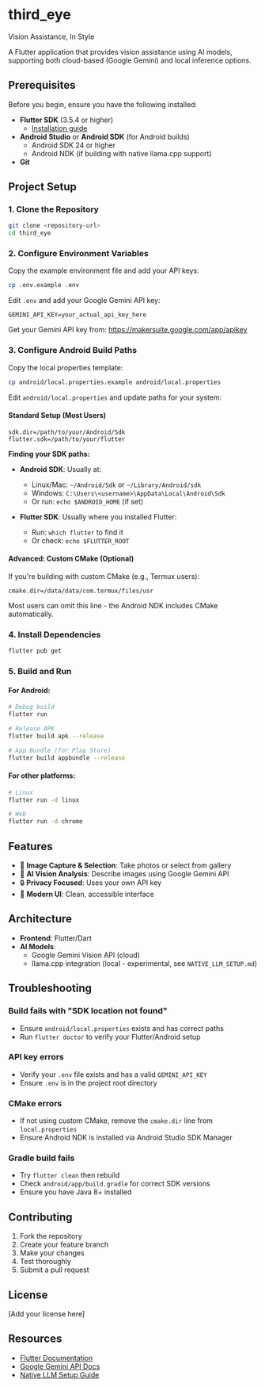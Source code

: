 # third_eye

Vision Assistance, In Style

A Flutter application that provides vision assistance using AI models, supporting both cloud-based (Google Gemini) and local inference options.

## Prerequisites

Before you begin, ensure you have the following installed:

- **Flutter SDK** (3.5.4 or higher)
  - [Installation guide](https://docs.flutter.dev/get-started/install)
- **Android Studio** or **Android SDK** (for Android builds)
  - Android SDK 24 or higher
  - Android NDK (if building with native llama.cpp support)
- **Git**

## Project Setup

### 1. Clone the Repository

```bash
git clone <repository-url>
cd third_eye
```

### 2. Configure Environment Variables

Copy the example environment file and add your API keys:

```bash
cp .env.example .env
```

Edit `.env` and add your Google Gemini API key:
```
GEMINI_API_KEY=your_actual_api_key_here
```

Get your Gemini API key from: https://makersuite.google.com/app/apikey

### 3. Configure Android Build Paths

Copy the local properties template:

```bash
cp android/local.properties.example android/local.properties
```

Edit `android/local.properties` and update paths for your system:

#### Standard Setup (Most Users)
```properties
sdk.dir=/path/to/your/Android/Sdk
flutter.sdk=/path/to/your/flutter
```

**Finding your SDK paths:**
- **Android SDK**: Usually at:
  - Linux/Mac: `~/Android/Sdk` or `~/Library/Android/sdk`
  - Windows: `C:\Users\<username>\AppData\Local\Android\Sdk`
  - Or run: `echo $ANDROID_HOME` (if set)

- **Flutter SDK**: Usually where you installed Flutter:
  - Run: `which flutter` to find it
  - Or check: `echo $FLUTTER_ROOT`

#### Advanced: Custom CMake (Optional)

If you're building with custom CMake (e.g., Termux users):
```properties
cmake.dir=/data/data/com.termux/files/usr
```

Most users can omit this line - the Android NDK includes CMake automatically.

### 4. Install Dependencies

```bash
flutter pub get
```

### 5. Build and Run

#### For Android:

```bash
# Debug build
flutter run

# Release APK
flutter build apk --release

# App Bundle (for Play Store)
flutter build appbundle --release
```

#### For other platforms:

```bash
# Linux
flutter run -d linux

# Web
flutter run -d chrome
```

## Features

- 📸 **Image Capture & Selection**: Take photos or select from gallery
- 🤖 **AI Vision Analysis**: Describe images using Google Gemini API
- 🔒 **Privacy Focused**: Uses your own API key
- 🎨 **Modern UI**: Clean, accessible interface

## Architecture

- **Frontend**: Flutter/Dart
- **AI Models**:
  - Google Gemini Vision API (cloud)
  - llama.cpp integration (local - experimental, see `NATIVE_LLM_SETUP.md`)

## Troubleshooting

### Build fails with "SDK location not found"
- Ensure `android/local.properties` exists and has correct paths
- Run `flutter doctor` to verify your Flutter/Android setup

### API key errors
- Verify your `.env` file exists and has a valid `GEMINI_API_KEY`
- Ensure `.env` is in the project root directory

### CMake errors
- If not using custom CMake, remove the `cmake.dir` line from `local.properties`
- Ensure Android NDK is installed via Android Studio SDK Manager

### Gradle build fails
- Try `flutter clean` then rebuild
- Check `android/app/build.gradle` for correct SDK versions
- Ensure you have Java 8+ installed

## Contributing

1. Fork the repository
2. Create your feature branch
3. Make your changes
4. Test thoroughly
5. Submit a pull request

## License

[Add your license here]

## Resources

- [Flutter Documentation](https://docs.flutter.dev/)
- [Google Gemini API Docs](https://ai.google.dev/docs)
- [Native LLM Setup Guide](./NATIVE_LLM_SETUP.md)